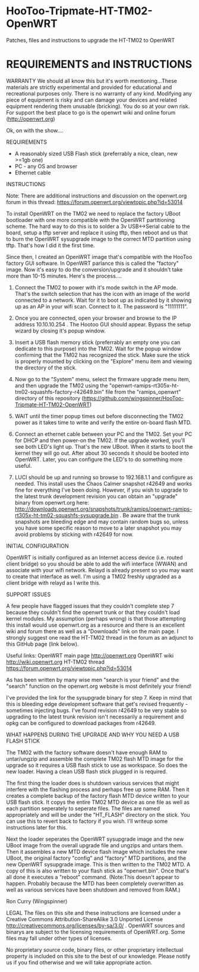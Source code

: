 HooToo-Tripmate-HT-TM02-OpenWRT
===============================

Patches, files and instructions to upgrade the HT-TM02 to OpenWRT


REQUIREMENTS and INSTRUCTIONS
==================


WARRANTY
We should all know this but it's worth mentioning...These materials are strictly experimental and provided for educational and recreational purposes only. There is no warranty of any kind. Modifying any piece of equipment is risky and can
damage your devices and related equipment rendering them unusable (bricking). You do so at your own risk. For support the best place to go is the openwrt wiki and online forum (http://openwrt.org)

Ok, on with the show....

REQUIREMENTS

- A reasonably sized USB Flash stick (preferrably a nice, clean, new >=1gb one)
- PC - any OS and browser
- Ethernet cable

INSTRUCTIONS

Note: There are additional instructions and discussion on the openwrt.org forum in this thread: 
https://forum.openwrt.org/viewtopic.php?id=53014

To install OpenWRT on the TM02 we need to replace the factory UBoot bootloader with one more compatible with the OpenWRT partitioning scheme. The hard way to do this is to solder a 3v USB<->Serial cable to the board, setup a tftp server and replace it using tftp, then reboot and us that to  burn the OpenWRT sysupgrade image to the correct MTD partition using tftp. That's how I did it the first time.

Since then, I created an OpenWRT image that's compatible with the HooToo factory GUI software. In OpenWRT parlance this is called the "factory" image. Now it's easy to do the conversion/upgrade and it shouldn't take more than 10-15 minutes. Here's the process....

1. Connect the TM02 to power with it's mode switch in the AP mode. That's the switch selection that has the icon with an image of the world connected to a network. Wait for it to boot up as indicated by it showing up as an AP in your wifi scan. Connect to it. The password is "11111111".

2. Once you are connected, open your browser and browse to the IP address 10.10.10.254 . The Hootoo GUI should appear. Bypass the setup wizard by closing it's popup window.

3. Insert a USB flash memory stick (preferrably an empty one you can dedicate to this purpose) into the TM02. Wait for the popup window confirming that the TM02 has recognized the stick. Make sure the stick is properly mounted by clicking on the "Explore" menu item and viewing the directory of the stick.

4. Now go to the "System" menu, select the firmware upgrade menu item, and then upgrade the TM02 using the "openwrt-ramips-rt305x-ht-tm02-squashfs-factory-r42649.bin" file from the "ramips_openwrt" directory of this repository
(https://github.com/wingspinner/HooToo-Tripmate-HT-TM02-OpenWRT)

5. WAIT until the timer popup times out before disconnecting the TM02 power as it takes time to write and verify the entire on-board flash MTD.

6. Connect an ethernet cable between your PC and the TM02. Set your PC for DHCP and then power-on the TM02. If the upgrade worked, you'll see both LED's light up. That's the new UBoot. When it starts to boot the kernel they will go out. After about 30 seconds it should be booted into OpenWRT. Later, you can configure the LED's to do something more useful.

7. LUCI should be up and running so browse to 192.168.1.1 and configure as needed. This install uses the Chaos Calmer snapshot r42649 and works fine for everything I've been doing. However, if you wish to upgrade to the latest trunk development revision you can obtain an "upgrade" binary from openwrt.org here: http://downloads.openwrt.org/snapshots/trunk/ramips/openwrt-ramips-rt305x-ht-tm02-squashfs-sysupgrade.bin . Be aware that the trunk snapshots are bleeding edge and may contain random bugs so, unless you have some specific reason to move to a later snapshot you may avoid problems by sticking with r42649 for now.

INITIAL CONFIGURATION

OpenWRT is initially configured as an Internet access device (i.e. routed client bridge) so you should be able to add the wifi interface (WWAN) and associate with your wifi network. Relayd is already present so you may want to create that interface as well. I'm using a TM02 freshly upgraded as a client bridge with relayd as I write this.

SUPPORT ISSUES

A few people have flagged issues that they couldn't complete step 7 because they couldn't find the openwrt trunk or that they couldn't load kernel modules. My assumption (perhaps wrong) is that those attempting this install would use openwrt.org as a resource and there is an excellent wiki and forum there as well as a "Downloads" link on the main page. I strongly suggest one read the HT-TM02 thread in the forum as an adjunct to this GitHub page (link below).

Useful links:
OpenWRT main page    http://openwrt.org
OpenWRT wiki         http://wiki.openwrt.org
HT-TM02 thread       https://forum.openwrt.org/viewtopic.php?id=53014

As has been written by many wise men "search is your friend" and the "search" function on the openwrt.org website is most definitely your friend!

I've provided the link for the sysupgrade binary for step 7. Keep in mind that this is bleeding edge development software that get's revised frequently - sometimes injecting bugs. I've found revision r42649 to be very stable so upgrading to the latest trunk revision isn't necessarily a requirement and opkg can be configured to download packages from r42649.

WHAT HAPPENS DURING THE UPGRADE AND WHY YOU NEED A USB FLASH STICK

The TM02 with the factory software doesn't have enough RAM to untar/ungzip and assemble the complete TM02 flash MTD image for the upgrade so it requires a USB flash stick to use as workspace. So does the new loader. Having a clean USB flash stick plugged in is required.

The first thing the loader does is shutdown various services that might interfere with the flashing process and perhaps free up some RAM. Then it creates a complete backup of the factory flash MTD device written to your USB flash stick. It copys the entire TM02 MTD device as one file as well as each partition seperately to seperate files. The files are named appropriately and will be under the "HT_FLASH" directory on the stick. You can use this to revert back to factory if you wish. I'll writeup some instructions later for this. 

Next the loader seperates the OpenWRT sysupgrade image and the new UBoot image from the overall upgrade file and  ungzips and untars them. Then it assembles a new MTD device flash image which includes the new UBoot, the original factory "config" and "factory" MTD partitions, and the new OpenWRT sysupgrade image. This is then written to the TM02 MTD. A copy of this is also written to your flash stick as "openwrt.bin". Once that's all done it executes a "reboot" command. (Note:This doesn't appear to happen. Probably because the MTD has been completely overwritten as well as various services have been shutdown and removed from RAM.)

Ron Curry (Wingspinner)

LEGAL
The files on this site and these instructions are licensed under a  Creative Commons Attribution-ShareAlike 3.0 Unported License
http://creativecommons.org/licenses/by-sa/3.0/ . OpenWRT sources and binarys are subject to the licensing requirements of OpenWRT.org. Some files may fall under other types of licenses. 

No proprietary source code, binary files, or other proprietary intellectual property is included on this site to the best of our knowledge. Please notify us if you find otherwise and we will take appropriate action. 
